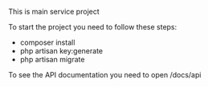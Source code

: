 This is main service project

To start the project you need to follow these steps:
 - composer install
 - php artisan key:generate
 - php artisan migrate

To see the API documentation you need to open /docs/api
